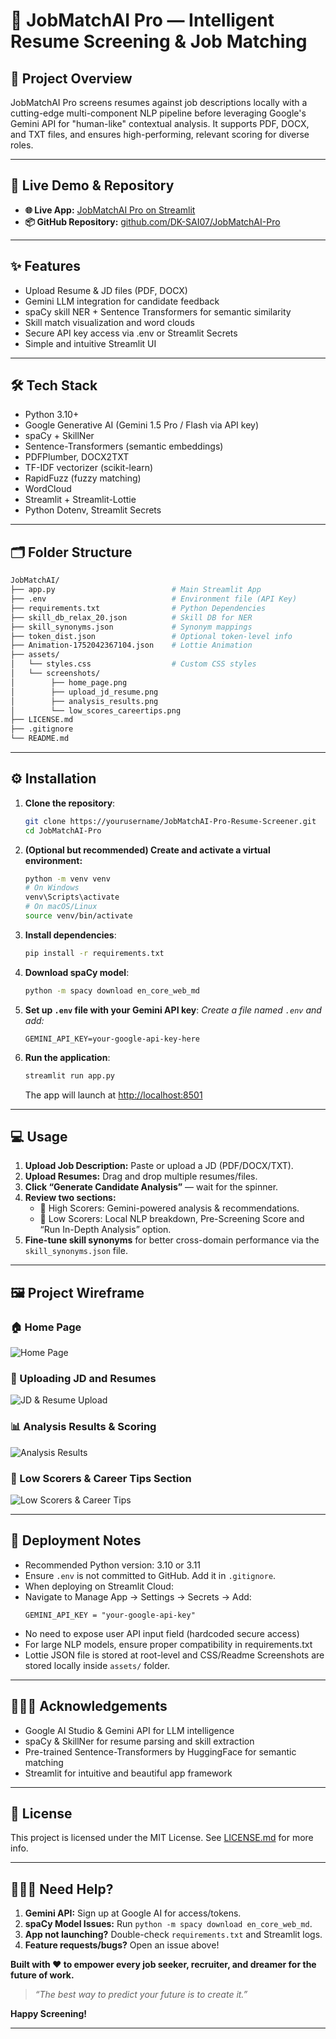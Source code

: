 # 💼 JobMatchAI Pro — Intelligent Resume Screening & Job Matching

## 📌 Project Overview

JobMatchAI Pro screens resumes against job descriptions locally with a cutting-edge multi-component NLP pipeline before leveraging Google's Gemini API for "human-like" contextual analysis. It supports PDF, DOCX, and TXT files, and ensures high-performing, relevant scoring for diverse roles.

------------------------------------------------------------------------
## 🔗 Live Demo & Repository

- **🌐 Live App:** [JobMatchAI Pro on Streamlit](https://jobmatchai-pro-108.streamlit.app/)
- **📦 GitHub Repository:** [github.com/DK-SAI07/JobMatchAI-Pro](https://github.com/DK-SAI07/JobMatchAI-Pro)
  
------------------------------------------------------------------------

## ✨ Features

- Upload Resume & JD files (PDF, DOCX)
- Gemini LLM integration for candidate feedback
- spaCy skill NER + Sentence Transformers for semantic similarity
- Skill match visualization and word clouds
- Secure API key access via .env or Streamlit Secrets
- Simple and intuitive Streamlit UI

------------------------------------------------------------------------

## 🛠️ Tech Stack

-   Python 3.10+
-   Google Generative AI (Gemini 1.5 Pro / Flash via API key)
-   spaCy + SkillNer
-   Sentence-Transformers (semantic embeddings)
-   PDFPlumber, DOCX2TXT
-   TF-IDF vectorizer (scikit-learn)
-   RapidFuzz (fuzzy matching)
-   WordCloud
-   Streamlit + Streamlit-Lottie
-   Python Dotenv, Streamlit Secrets

------------------------------------------------------------------------

## 🗂️ Folder Structure

``` bash
JobMatchAI/
├── app.py                          # Main Streamlit App
├── .env                            # Environment file (API Key)
├── requirements.txt                # Python Dependencies
├── skill_db_relax_20.json          # Skill DB for NER
├── skill_synonyms.json             # Synonym mappings
├── token_dist.json                 # Optional token-level info
├── Animation-1752042367104.json    # Lottie Animation
├── assets/
│   └── styles.css                  # Custom CSS styles
│   └── screenshots/
│        ├── home_page.png
│        ├── upload_jd_resume.png
│        ├── analysis_results.png
│        └── low_scores_careertips.png
├── LICENSE.md
├── .gitignore
└── README.md
```

------------------------------------------------------------------------

## ⚙️ Installation

1. **Clone the repository**:
   ```bash
   git clone https://yourusername/JobMatchAI-Pro-Resume-Screener.git
   cd JobMatchAI-Pro
   ```

2. **(Optional but recommended) Create and activate a virtual environment:**
   ```bash
   python -m venv venv
   # On Windows
   venv\Scripts\activate
   # On macOS/Linux
   source venv/bin/activate
   ```

3. **Install dependencies**:
   ```bash
   pip install -r requirements.txt
   ```

4. **Download spaCy model**:
   ```bash
   python -m spacy download en_core_web_md
   ```

5. **Set up `.env` file with your Gemini API key**:
   *Create a file named `.env` and add:*
   ```
   GEMINI_API_KEY=your-google-api-key-here
   ```
6. **Run the application**:
   ```bash
   streamlit run app.py
   ```
   The app will launch at [http://localhost:8501](http://localhost:8501)
------------------------------------------------------------------------

## 💻 Usage

1. **Upload Job Description:** Paste or upload a JD (PDF/DOCX/TXT).
2. **Upload Resumes:** Drag and drop multiple resumes/files.
3. **Click “Generate Candidate Analysis”** — wait for the spinner.
4. **Review two sections:**
   - 🏅 High Scorers: Gemini-powered analysis & recommendations.
   - 📄 Low Scorers: Local NLP breakdown, Pre-Screening Score and “Run In-Depth Analysis” option.
5. **Fine-tune skill synonyms** for better cross-domain performance via the `skill_synonyms.json` file.

------------------------------------------------------------------------
## 🖼️ Project Wireframe

### 🏠 Home Page
![Home Page](./assets/screenshots/home_page.png)

### 📄 Uploading JD and Resumes
![JD & Resume Upload](./assets/screenshots/upload_jd_resume.png)

### 📊 Analysis Results & Scoring
![Analysis Results](./assets/screenshots/analysis_results.png)

### 💼 Low Scorers & Career Tips Section
![Low Scorers & Career Tips](./assets/screenshots/low_scores_careertips.png)

------------------------------------------------------------------------

## 📄 Deployment Notes

-   Recommended Python version: 3.10 or 3.11
-   Ensure `.env` is not committed to GitHub. Add it in `.gitignore`.
-   When deploying on Streamlit Cloud:
  - Navigate to Manage App → Settings → Secrets → Add:
    ```
    GEMINI_API_KEY = "your-google-api-key"
    ```
  - No need to expose user API input field (hardcoded secure access)
-   For large NLP models, ensure proper compatibility in
    requirements.txt
-  Lottie JSON file is stored at root-level and CSS/Readme Screenshots are stored locally inside `assets/` folder.

------------------------------------------------------------------------

## 👨🏻‍💻 Acknowledgements

-   Google AI Studio & Gemini API for LLM intelligence
-   spaCy & SkillNer for resume parsing and skill extraction
-   Pre-trained Sentence-Transformers by HuggingFace for semantic matching
-   Streamlit for intuitive and beautiful app framework

------------------------------------------------------------------------

## 📜 License

This project is licensed under the MIT License. See
[LICENSE.md](./LICENSE.md) for more info.

------------------------------------------------------------------------

## 🙋🏻‍♂️ Need Help?

1. **Gemini API:** Sign up at Google AI for access/tokens.
2. **spaCy Model Issues:** Run `python -m spacy download en_core_web_md`.
3. **App not launching?** Double-check `requirements.txt` and Streamlit logs.
4. **Feature requests/bugs?** Open an issue above!

**Built with ❤️ to empower every job seeker, recruiter, and dreamer for the future of work.**

> *“The best way to predict your future is to create it.”*


**Happy Screening!**

------------------------------------------------------------------------
